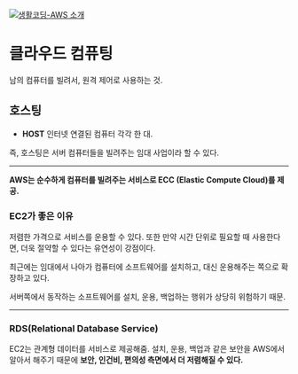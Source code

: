 [![생활코딩-AWS 소개](https://img.youtube.com/vi/JJSghRnWbag/0.jpg)](https://youtu.be/JJSghRnWbag)

# **클라우드 컴퓨팅**

남의 컴퓨터를 빌려서, 원격 제어로 사용하는 것.

## **호스팅**

- **HOST** 인터넷 연결된 컴퓨터 각각 한 대.

즉, 호스팅은 서버 컴퓨터들을 빌려주는 임대 사업이라 할 수 있다.

---

**AWS는 순수하게 컴퓨터를 빌려주는 서비스로 ECC (Elastic Compute Cloud)를 제공.**

### **EC2가 좋은 이유**

저렴한 가격으로 서비스를 운용할 수 있다.
또한 만약 시간 단위로 필요할 때 사용한다면, 더욱 절약할 수 있다는 유연성이 강점이다.

최근에는 임대에서 나아가 컴퓨터에 소프트웨어를 설치하고, 대신 운용해주는 쪽으로 확장하고 있다.

서버쪽에서 동작하는 소프트웨어를 설치, 운용, 백업하는 행위가 상당히 위험하기 때문.

---

### **RDS(Relational Database Service)**

EC2는 관계형 데이터를 서비스로 제공해줌.
설치, 운용, 백업과 같은 보안을 AWS에서 알아서 해주기 때문에 **보안, 인건비, 편의성 측면에서 더 저렴해질 수 있다.**
